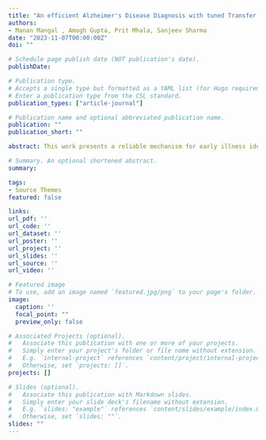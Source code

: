 ```yaml
---
title: "An efficient Alzheimer's Disease Diagnosis with tuned Transfer Learning models"
authors:
- Manan Mangal , Amogh Gupta, Prit Mhala, Sanjeev Sharma
date: "2023-11-07T00:00:00Z"
doi: ""

# Schedule page publish date (NOT publication's date).
publishDate: 

# Publication type.
# Accepts a single type but formatted as a YAML list (for Hugo requirements).
# Enter a publication type from the CSL standard.
publication_types: ["article-journal"]

# Publication name and optional abbreviated publication name.
publication: ""
publication_short: ""

abstract: This work presents a reliable mechanism for early illness identification in the context of the worldwide healthcare difficulties brought on by Alzheimer's disease. This work apply deep learning techniques using a large dataset of high-quality brain MRI images that includes people with Alzheimer's disease and cognitively normal patients divided into "Moderate Demented," "Mild Demented," "Very Mild Demented," and "Non Demented" classes. To create an automated diagnostic system, this work specifically use four transfer learning architectures—EfficientNetV2B3, InceptionNetV3, NASNetMobile and MobileNetV2 as base models. EfficientNetV2B3 model underwent thorough training and evaluation and was directed by important measures like loss and accuracy ultimately showed highest diagnostic accuracy of 97.42%. This dataset and model combination, supported by the Weights and Biases platform for real-time monitoring and metric logging, hold promise in advancing early Alzheimer's disease detection and improving patient outcomes, addressing the significant societal and healthcare challenges related to this condition. The proposed work is also compared with previous published work to demonstrate its significance. 

# Summary. An optional shortened abstract.
summary: 

tags:
- Source Themes
featured: false

links:
url_pdf: ''
url_code: ''
url_dataset: ''
url_poster: ''
url_project: ''
url_slides: ''
url_source: ''
url_video: ''

# Featured image
# To use, add an image named `featured.jpg/png` to your page's folder. 
image:
  caption: ''
  focal_point: ""
  preview_only: false

# Associated Projects (optional).
#   Associate this publication with one or more of your projects.
#   Simply enter your project's folder or file name without extension.
#   E.g. `internal-project` references `content/project/internal-project/index.md`.
#   Otherwise, set `projects: []`.
projects: []

# Slides (optional).
#   Associate this publication with Markdown slides.
#   Simply enter your slide deck's filename without extension.
#   E.g. `slides: "example"` references `content/slides/example/index.md`.
#   Otherwise, set `slides: ""`.
slides: ""
---
```

